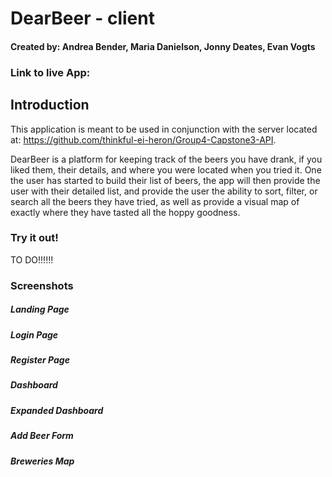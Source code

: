 # DearBeer - client

#### Created by: Andrea Bender, Maria Danielson, Jonny Deates, Evan Vogts

### Link to live App:

## Introduction

This application is meant to be used in conjunction with the server located at: https://github.com/thinkful-ei-heron/Group4-Capstone3-API.

DearBeer is a platform for keeping track of the beers you have drank, if you liked them, their details, and where you were located when you tried it. One the user has started to build their list of beers, the app will then provide the user with their detailed list, and provide the user the ability to sort, filter, or search all the beers they have tried, as well as provide a visual map of exactly where they have tasted all the hoppy goodness.

### Try it out!

TO DO!!!!!!

### Screenshots

##### Landing Page

##### Login Page

##### Register Page

##### Dashboard

##### Expanded Dashboard

##### Add Beer Form

##### Breweries Map